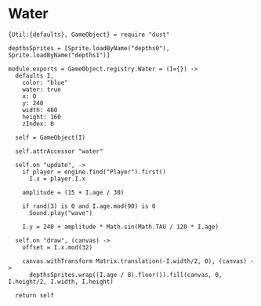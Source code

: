 Water
=====

    {Util:{defaults}, GameObject} = require "dust"

    depthsSprites = [Sprite.loadByName("depths0"), Sprite.loadByName("depths1")]

    module.exports = GameObject.registry.Water = (I={}) ->
      defaults I,
        color: "blue"
        water: true
        x: 0
        y: 240
        width: 480
        height: 160
        zIndex: 0

      self = GameObject(I)

      self.attrAccessor "water"

      self.on "update", ->
        if player = engine.find("Player").first()
          I.x = player.I.x
    
        amplitude = (15 + I.age / 30)
    
        if rand(3) is 0 and I.age.mod(90) is 0
          Sound.play("wave")
    
        I.y = 240 + amplitude * Math.sin(Math.TAU / 120 * I.age)

      self.on "draw", (canvas) ->
        offset = I.x.mod(32)

        canvas.withTransform Matrix.translation(-I.width/2, 0), (canvas) ->
          depthsSprites.wrap((I.age / 8).floor()).fill(canvas, 0, I.height/2, I.width, I.height)

      return self
